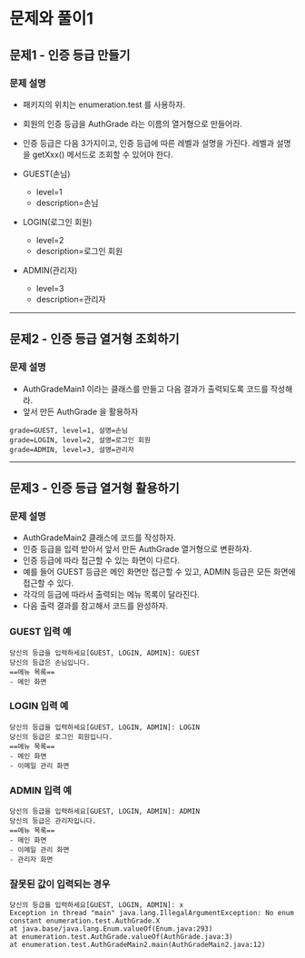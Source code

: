 # 문제와 풀이1
## 문제1 - 인증 등급 만들기
### 문제 설명
* 패키지의 위치는 enumeration.test 를 사용하자.
* 회원의 인증 등급을 AuthGrade 라는 이름의 열거형으로 만들어라.
* 인증 등급은 다음 3가지이고, 인증 등급에 따른 레벨과 설명을 가진다. 레벨과 설명을 getXxx() 메서드로 조회할 수 있어야 한다.

* GUEST(손님)
  * level=1
  * description=손님

* LOGIN(로그인 회원)
  * level=2
  * description=로그인 회원
* ADMIN(관리자)
  * level=3
  * description=관리자

---
## 문제2 - 인증 등급 열거형 조회하기
### 문제 설명
* AuthGradeMain1 이라는 클래스를 만들고 다음 결과가 출력되도록 코드를 작성해라.
* 앞서 만든 AuthGrade 을 활용하자
```
grade=GUEST, level=1, 설명=손님
grade=LOGIN, level=2, 설명=로그인 회원
grade=ADMIN, level=3, 설명=관리자
```

---
## 문제3 - 인증 등급 열거형 활용하기
### 문제 설명
* AuthGradeMain2 클래스에 코드를 작성하자.
* 인증 등급을 입력 받아서 앞서 만든 AuthGrade 열거형으로 변환하자.
* 인증 등급에 따라 접근할 수 있는 화면이 다르다.
* 예를 들어 GUEST 등급은 메인 화면만 접근할 수 있고, ADMIN 등급은 모든 화면에 접근할 수 있다.
* 각각의 등급에 따라서 출력되는 메뉴 목록이 달라진다.
* 다음 출력 결과를 참고해서 코드를 완성하자.

### GUEST 입력 예
```
당신의 등급을 입력하세요[GUEST, LOGIN, ADMIN]: GUEST
당신의 등급은 손님입니다.
==메뉴 목록==
- 메인 화면
```
### LOGIN 입력 예
```
당신의 등급을 입력하세요[GUEST, LOGIN, ADMIN]: LOGIN
당신의 등급은 로그인 회원입니다.
==메뉴 목록==
- 메인 화면
- 이메일 관리 화면
```
### ADMIN 입력 예
```
당신의 등급을 입력하세요[GUEST, LOGIN, ADMIN]: ADMIN
당신의 등급은 관리자입니다.
==메뉴 목록==
- 메인 화면
- 이메일 관리 화면
- 관리자 화면
```
### 잘못된 값이 입력되는 경우
```
당신의 등급을 입력하세요[GUEST, LOGIN, ADMIN]: x
Exception in thread "main" java.lang.IllegalArgumentException: No enum
constant enumeration.test.AuthGrade.X
at java.base/java.lang.Enum.valueOf(Enum.java:293)
at enumeration.test.AuthGrade.valueOf(AuthGrade.java:3)
at enumeration.test.AuthGradeMain2.main(AuthGradeMain2.java:12)
```